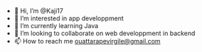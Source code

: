 - 👋 Hi, I’m @Kaji17
- 👀 I’m interested in app developpment
- 🌱 I’m currently learning Java
- 💞️ I’m looking to collaborate on web developpment  in backend
- 📫 How to reach me ouattarapevirgile@gmail.com

<!---
Kaji17/Kaji17 is a ✨ special ✨ repository because its `README.md` (this file) appears on your GitHub profile.
You can click the Preview link to take a look at your changes.
--->
